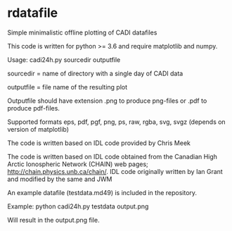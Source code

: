 # rdatafile
Simple minimalistic offline plotting of CADI datafiles

This code is written for python >= 3.6 and require matplotlib and numpy.

Usage: cadi24h.py sourcedir outputfile

sourcedir =  name of directory with a single day of CADI data

outputfile = file name of the resulting plot

Outputfile should have extension .png to produce png-files or .pdf to produce pdf-files.

Supported formats eps, pdf, pgf, png, ps, raw, rgba, svg, svgz (depends on version of matplotlib)

The code is written based on IDL code provided by Chris Meek

The code is written based on IDL code obtained from the Canadian High Arctic Ionospheric Network (CHAIN) web pages; http://chain.physics.unb.ca/chain/.
IDL code originally written by Ian Grant and modified by the same and JWM

An example datafile (testdata.md49) is included in the repository.

Example: python cadi24h.py testdata output.png

Will result in the output.png file.
